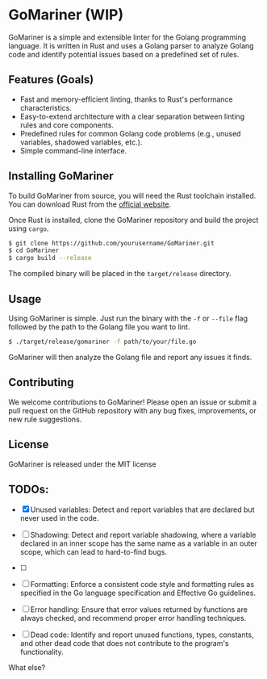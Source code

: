 
# GoMariner (WIP)

GoMariner is a simple and extensible linter for the Golang programming language. It is written in Rust and uses a Golang parser to analyze Golang code and identify potential issues based on a predefined set of rules.

## Features (Goals)

- Fast and memory-efficient linting, thanks to Rust's performance characteristics.
- Easy-to-extend architecture with a clear separation between linting rules and core components.
- Predefined rules for common Golang code problems (e.g., unused variables, shadowed variables, etc.).
- Simple command-line interface.

## Installing GoMariner

To build GoMariner from source, you will need the Rust toolchain installed. You can download Rust from the [official website](https://www.rust-lang.org/tools/install).

Once Rust is installed, clone the GoMariner repository and build the project using `cargo`.

```sh
$ git clone https://github.com/yourusername/GoMariner.git
$ cd GoMariner
$ cargo build --release
```

The compiled binary will be placed in the `target/release` directory.

## Usage

Using GoMariner is simple. Just run the binary with the `-f` or `--file` flag followed by the path to the Golang file you want to lint.

```sh
$ ./target/release/gomariner -f path/to/your/file.go
```

GoMariner will then analyze the Golang file and report any issues it finds.

## Contributing

We welcome contributions to GoMariner! Please open an issue or submit a pull request on the GitHub repository with any bug fixes, improvements, or new rule suggestions.

## License

GoMariner is released under the MIT license


## TODOs:

- [x] Unused variables: Detect and report variables that are declared but never used in the code.
- [ ] Shadowing: Detect and report variable shadowing, where a variable declared in an inner scope has the same name as a variable in an outer scope, which can lead to hard-to-find bugs.
- [ ] 
- [ ] Formatting: Enforce a consistent code style and formatting rules as specified in the Go language specification and Effective Go guidelines.

- [ ] Error handling: Ensure that error values returned by functions are always checked, and recommend proper error handling techniques.

- [ ] Dead code: Identify and report unused functions, types, constants, and other dead code that does not contribute to the program's functionality.

What else?